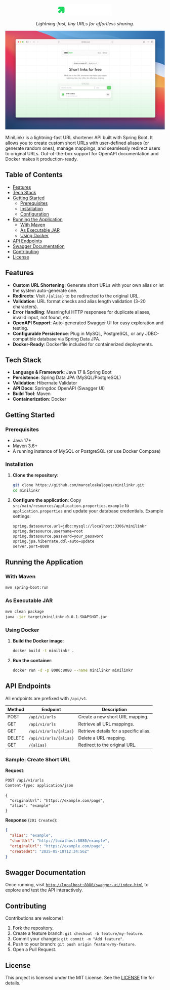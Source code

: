 <div align="center">
    <img height="36" src="https://raw.githubusercontent.com/marceloakalopes/minilinkr/refs/heads/main/images/logo.png" alt="MiniLinkr Logo" />
</div>

<p align="center">
  <i align="center">Lightning-fast, tiny URLs for effortless sharing.</i>
</p>


<div align="center">
  <img src="https://raw.githubusercontent.com/marceloakalopes/minilinkr/refs/heads/main/images/sample.png" alt="MiniLinkr Sample" />
</div>

MiniLinkr is a lightning-fast URL shortener API built with Spring Boot. It allows you to create custom short URLs with user-defined aliases (or generate random ones), manage mappings, and seamlessly redirect users to original URLs. Out-of-the-box support for OpenAPI documentation and Docker makes it production-ready.

## Table of Contents

* [Features](#features)
* [Tech Stack](#tech-stack)
* [Getting Started](#getting-started)
  * [Prerequisites](#prerequisites)
  * [Installation](#installation)
  * [Configuration](#configuration)
* [Running the Application](#running-the-application)
  * [With Maven](#with-maven)
  * [As Executable JAR](#as-executable-jar)
  * [Using Docker](#using-docker)
* [API Endpoints](#api-endpoints)
* [Swagger Documentation](#swagger-documentation)
* [Contributing](#contributing)
* [License](#license)

## Features

* **Custom URL Shortening**: Generate short URLs with your own alias or let the system auto-generate one.
* **Redirects**: Visit `/{alias}` to be redirected to the original URL.
* **Validation**: URL format checks and alias length validation (3–20 characters).
* **Error Handling**: Meaningful HTTP responses for duplicate aliases, invalid input, not found, etc.
* **OpenAPI Support**: Auto-generated Swagger UI for easy exploration and testing.
* **Configurable Persistence**: Plug in MySQL, PostgreSQL, or any JDBC-compatible database via Spring Data JPA.
* **Docker-Ready**: Dockerfile included for containerized deployments.

## Tech Stack

* **Language & Framework**: Java 17 & Spring Boot
* **Persistence**: Spring Data JPA (MySQL/PostgreSQL)
* **Validation**: Hibernate Validator
* **API Docs**: Springdoc OpenAPI (Swagger UI)
* **Build Tool**: Maven
* **Containerization**: Docker

## Getting Started

### Prerequisites

* Java 17+
* Maven 3.6+
* A running instance of MySQL or PostgreSQL (or use Docker Compose)

### Installation

1. **Clone the repository**:

   ```bash
   git clone https://github.com/marceloakalopes/minilinkr.git
   cd minilinkr
   ```

2. **Configure the application**:
   Copy `src/main/resources/application.properties.example` to `application.properties` and update your database credentials. Example settings:

   ```properties
   spring.datasource.url=jdbc:mysql://localhost:3306/minilinkr
   spring.datasource.username=root
   spring.datasource.password=your_password
   spring.jpa.hibernate.ddl-auto=update
   server.port=8080
   ```

## Running the Application

### With Maven

```bash
mvn spring-boot:run
```

### As Executable JAR

```bash
mvn clean package
java -jar target/minilinkr-0.0.1-SNAPSHOT.jar
```

### Using Docker

1. **Build the Docker image**:

   ```bash
   docker build -t minilinkr .
   ```

2. **Run the container**:
   ```bash
   docker run -d -p 8080:8080 --name minilinkr minilinkr
   ```

## API Endpoints

All endpoints are prefixed with `/api/v1`.

| Method | Endpoint               | Description                            |
| ------ | ---------------------- | -------------------------------------- |
| POST   | `/api/v1/urls`         | Create a new short URL mapping.        |
| GET    | `/api/v1/urls`         | Retrieve all URL mappings.             |
| GET    | `/api/v1/urls/{alias}` | Retrieve details for a specific alias. |
| DELETE | `/api/v1/urls/{alias}` | Delete a URL mapping.                  |
| GET    | `/{alias}`             | Redirect to the original URL.          |

### Sample: Create Short URL

**Request**:

```http
POST /api/v1/urls
Content-Type: application/json

{  
  "originalUrl": "https://example.com/page",  
  "alias": "example"
}
```

**Response** (`201 Created`):

```json
{
  "alias": "example",
  "shortUrl": "http://localhost:8080/example",
  "originalUrl": "https://example.com/page",
  "createdAt": "2025-05-18T12:34:56Z"
}
```

## Swagger Documentation

Once running, visit [`http://localhost:8080/swagger-ui/index.html`](http://localhost:8080/swagger-ui/index.html) to explore and test the API interactively.

## Contributing

Contributions are welcome!

1. Fork the repository.
2. Create a feature branch: `git checkout -b feature/my-feature`.
3. Commit your changes: `git commit -m "Add feature"`.
4. Push to your branch: `git push origin feature/my-feature`.
5. Open a Pull Request.

## License

This project is licensed under the MIT License. See the [LICENSE](LICENSE) file for details.
